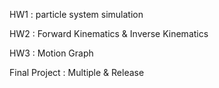 HW1 : particle system simulation

HW2 : Forward Kinematics & Inverse Kinematics

HW3 : Motion Graph

Final Project : Multiple & Release

